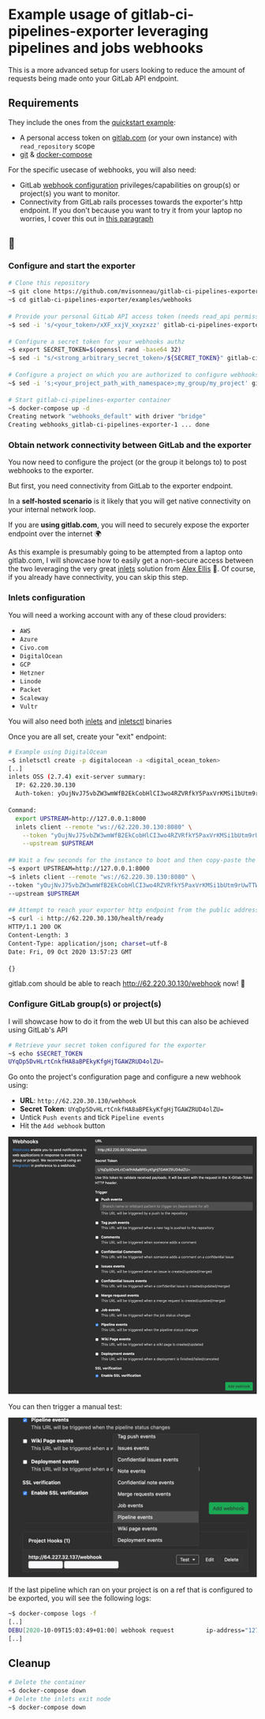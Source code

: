 # Example usage of gitlab-ci-pipelines-exporter leveraging pipelines and jobs webhooks

This is a more advanced setup for users looking to reduce the amount of requests being made onto your GitLab API endpoint.

## Requirements

They include the ones from the [quickstart example](../quickstart/README.md):

- A personal access token on [gitlab.com](https://docs.gitlab.com/ee/user/profile/personal_access_tokens.html) (or your own instance) with `read_repository` scope
- [git](https://git-scm.com/) & [docker-compose](https://docs.docker.com/compose/)

For the specific usecase of webhooks, you will also need:
  
- GitLab [webhook configuration](https://docs.gitlab.com/ee/user/project/integrations/webhooks.html) privileges/capabilities on group(s) or project(s) you want to monitor.
- Connectivity from GitLab rails processes towards the exporter's http endpoint. If you don't because you want to try it from your laptop no worries, I cover this out in [this paragraph](#Obtain-network-connectivity-between-GitLab-and-the-exporter)

## 🚀

### Configure and start the exporter

```bash
# Clone this repository
~$ git clone https://github.com/mvisonneau/gitlab-ci-pipelines-exporter.git
~$ cd gitlab-ci-pipelines-exporter/examples/webhooks

# Provide your personal GitLab API access token (needs read_api permissions)
~$ sed -i 's/<your_token>/xXF_xxjV_xxyzxzz' gitlab-ci-pipelines-exporter/config.yml

# Configure a secret token for your webhooks authz
~$ export SECRET_TOKEN=$(openssl rand -base64 32)
~$ sed -i "s/<strong_arbitrary_secret_token>/${SECRET_TOKEN}" gitlab-ci-pipelines-exporter/config.yml

# Configure a project on which you are authorized to configure webhooks
~$ sed -i 's;<your_project_path_with_namespace>;my_group/my_project' gitlab-ci-pipelines-exporter/config.yml

# Start gitlab-ci-pipelines-exporter container
~$ docker-compose up -d
Creating network "webhooks_default" with driver "bridge"
Creating webhooks_gitlab-ci-pipelines-exporter-1 ... done
```

### Obtain network connectivity between GitLab and the exporter

You now need to configure the project (or the group it belongs to) to post webhooks to the exporter.

But first, you need connectivity from GitLab to the exporter endpoint.

In a **self-hosted scenario** is it likely that you will get native connectivity on your internal network loop.

If you are **using gitlab.com**, you will need to securely expose the exporter endpoint over the internet 🌍

As this example is presumably going to be attempted from a laptop onto gitlab.com, I will showcase how to easily get a non-secure access between the two leveraging the very great [inlets](https://github.com/inlets/inlets) solution from [Alex Ellis](https://twitter.com/alexellisuk) 💚. Of course, if you already have connectivity, you can skip this step.

### Inlets configuration

You will need a working account with any of these cloud providers:

- `AWS`
- `Azure`
- `Civo.com`
- `DigitalOcean`
- `GCP`
- `Hetzner`
- `Linode`
- `Packet`
- `Scaleway`
- `Vultr`

You will also need both [inlets](https://github.com/inlets/inlets#get-inlets) and [inletsctl](https://github.com/inlets/inletsctl#install-inletsctl) binaries

Once you are all set, create your "exit" endpoint:

```bash
# Example using DigitalOcean
~$ inletsctl create -p digitalocean -a <digital_ocean_token>
[..]
inlets OSS (2.7.4) exit-server summary:
  IP: 62.220.30.130
  Auth-token: yOujNvJ75vbZW3wmWfB2EkCobHlCI3wo4RZVRfkY5PaxVrKMSi1bUtm9rUwTTW6t

Command:
  export UPSTREAM=http://127.0.0.1:8000
  inlets client --remote "ws://62.220.30.130:8080" \
	--token "yOujNvJ75vbZW3wmWfB2EkCobHlCI3wo4RZVRfkY5PaxVrKMSi1bUtm9rUwTTW6t" \
	--upstream $UPSTREAM

## Wait a few seconds for the instance to boot and then copy-paste the command
~$ export UPSTREAM=http://127.0.0.1:8000
~$ inlets client --remote "ws://62.220.30.130:8080" \
--token "yOujNvJ75vbZW3wmWfB2EkCobHlCI3wo4RZVRfkY5PaxVrKMSi1bUtm9rUwTTW6t" \
--upstream $UPSTREAM

## Attempt to reach your exporter http endpoint from the public address
~$ curl -i http://62.220.30.130/health/ready
HTTP/1.1 200 OK
Content-Length: 3
Content-Type: application/json; charset=utf-8
Date: Fri, 09 Oct 2020 13:57:23 GMT

{}
```

gitlab.com should be able to reach http://62.220.30.130/webhook now! 🎉

### Configure GitLab group(s) or project(s)

I will showcase how to do it from the web UI but this can also be achieved using GitLab's API

```bash
# Retrieve your secret token configured for the exporter
~$ echo $SECRET_TOKEN
UYqDp5DvHLrtCnkfHA8aBPEkyKfgHjTGAWZRUD4olZU=
```

Go onto the project's configuration page and configure a new webhook using:

- **URL**: `http://62.220.30.130/webhook`
- **Secret Token**: `UYqDp5DvHLrtCnkfHA8aBPEkyKfgHjTGAWZRUD4olZU=`
- Untick `Push events` and tick `Pipeline events`
- Hit the `Add webhook` button

![webhook_configuration](../../docs/images/webhook_configuration.png)

You can then trigger a manual test:

![webhook_trigger_test](../../docs/images/webhook_trigger_test.png)

If the last pipeline which ran on your project is on a ref that is configured to be exported, you will see the following logs:

```bash
~$ docker-compose logs -f
[..]
DEBU[2020-10-09T15:03:49+01:00] webhook request         ip-address="127.0.0.1:62838" user-agent=
[..]
```

## Cleanup

```bash
# Delete the container
~$ docker-compose down
# Delete the inlets exit node
~$ docker-compose down
```
